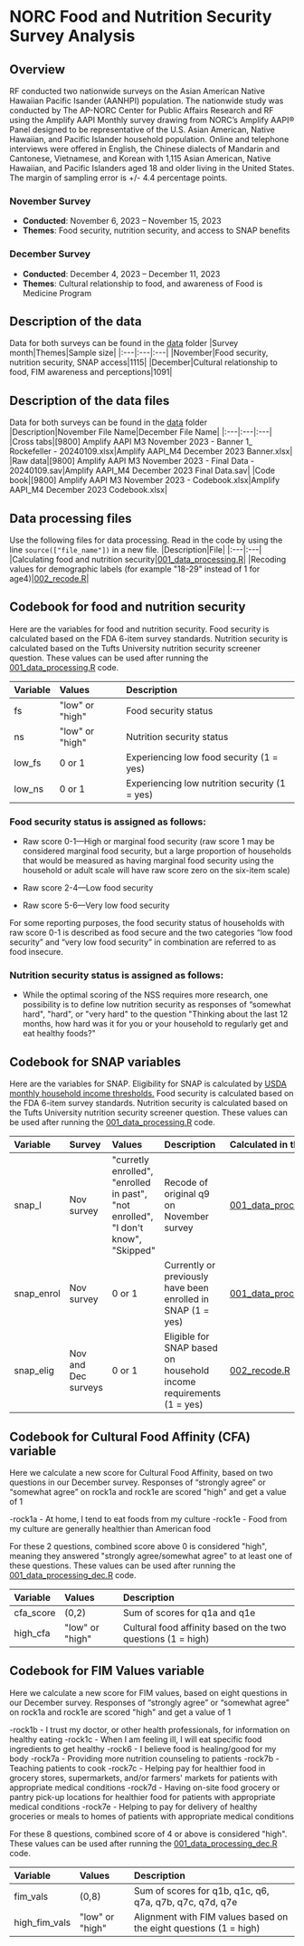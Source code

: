 # NORC Food and Nutrition Security Survey Analysis

## Overview
RF conducted two nationwide surveys on the Asian American Native Hawaiian Pacific Isander (AANHPI) population. The nationwide study was conducted by The AP-NORC Center for Public Affairs Research and RF using the Amplify AAPI Monthly survey drawing from NORC’s Amplify AAPI® Panel designed to be representative of the U.S. Asian American, Native Hawaiian, and Pacific Islander household population. Online and telephone interviews were offered in English, the Chinese dialects of Mandarin and Cantonese, Vietnamese, and Korean with 1,115 Asian American, Native Hawaiian, and Pacific Islanders aged 18 and older living in the United States. The margin of sampling error is +/- 4.4 percentage points. 

### November Survey
- **Conducted**: November 6, 2023 – November 15, 2023
- **Themes**: Food security, nutrition security, and access to SNAP benefits

### December Survey
- **Conducted**: December 4, 2023 – December 11, 2023
- **Themes**: Cultural relationship to food, and awareness of Food is Medicine Program

## Description of the data
Data for both surveys can be found in the [data](/data) folder
|Survey month|Themes|Sample size|
|:---|:---|:---|
|November|Food security, nutrition security, SNAP access|1115|
|December|Cultural relationship to food, FIM awareness and perceptions|1091|

## Description of the data files
Data for both surveys can be found in the [data](/data) folder
|Description|November File Name|December File Name|
|:---|:---|:---|
|Cross tabs|[9800] Amplify AAPI M3 November 2023 - Banner 1_ Rockefeller - 20240109.xlsx|Amplify AAPI_M4 December 2023 Banner.xlsx|
|Raw data|[9800] Amplify AAPI M3 November 2023 - Final Data - 20240109.sav|Amplify AAPI_M4 December 2023 Final Data.sav|
|Code book|[9800] Amplify AAPI M3 November 2023 - Codebook.xlsx|Amplify AAPI_M4 December 2023 Codebook.xlsx|

## Data processing files
Use the following files for data processing. Read in the code by using the line `source(["file_name"])` in a new file.
|Description|File|
|:---|:---|
|Calculating food and nutrition security|[001_data_processing.R](001_data_processing.R)|
|Recoding values for demographic labels (for example "18-29" instead of 1 for age4)|[002_recode.R](002_recode.R)|

## Codebook for food and nutrition security 
Here are the variables for food and nutrition security. Food security is calculated based on the FDA 6-item survey standards. Nutrition security is calculated based on the Tufts University nutrition security screener question. These values can be used after running the [001_data_processing.R](001_data_processing.R) code.

|Variable|Values|Description|
|:---|:---|:---|
|fs|"low" or "high"|Food security status|
|ns|"low" or "high"|Nutrition security status|
|low_fs|0 or 1|Experiencing low food security (1 = yes)|
|low_ns|0 or 1|Experiencing low nutrition security (1 = yes)|


### Food security status is assigned as follows:

- Raw score 0-1—High or marginal food security (raw score 1 may be considered marginal food security, but a large proportion of households that would be measured as having marginal food security using the household or adult scale will have raw score zero on the six-item scale)

- Raw score 2-4—Low food security

- Raw score 5-6—Very low food security

For some reporting purposes, the food security status of households with raw score 0-1 is described as food secure and the two categories “low food security” and “very low food security” in combination are referred to as food insecure.


### Nutrition security status is assigned as follows:

- While the optimal scoring of the NSS requires more research, one possibility is to define low nutrition security as responses of “somewhat hard", "hard", or "very hard" to the question "Thinking about the last 12 months, how hard was it for you or your household to regularly get and eat healthy foods?"

## Codebook for SNAP variables 
Here are the variables for SNAP. Eligibility for SNAP is calculated by [USDA monthly household income thresholds.](https://www.fns.usda.gov/snap/recipient/eligibility) Food security is calculated based on the FDA 6-item survey standards. Nutrition security is calculated based on the Tufts University nutrition security screener question. These values can be used after running the [001_data_processing.R](001_data_processing.R) code.

|Variable|Survey|Values|Description|Calculated in this file|
|:---|:---|:---|:---|:---|
|snap_l|Nov survey|"curretly enrolled", "enrolled in past", "not enrolled", "I don't know", "Skipped"|Recode of original q9 on November survey|[001_data_processing.R](001_data_processing.R)|
|snap_enrol|Nov survey|0 or 1|Currently or previously have been enrolled in SNAP (1 = yes)|[001_data_processing.R](001_data_processing.R)|
|snap_elig|Nov and Dec surveys|0 or 1|Eligible for SNAP based on household income requirements (1 = yes)|[002_recode.R](002_recode.R)|


## Codebook for Cultural Food Affinity (CFA) variable 
Here we calculate a new score for Cultural Food Affinity, based on two questions in our December survey. Responses of “strongly agree” or “somewhat agree” on rock1a and rock1e are scored "high" and get a value of 1

-rock1a - At home, I tend to eat foods from my culture
-rock1e - Food from my culture are generally healthier than American food

For these 2 questions, combined score above 0 is considered "high", meaning they answered "strongly agree/somewhat agree" to at least one of these questions. These values can be used after running the [001_data_processing_dec.R](001_data_processing_dec.R) code.

|Variable|Values|Description|
|:---|:---|:---|
|cfa_score|(0,2)|Sum of scores for q1a and q1e|
|high_cfa|"low" or "high"|Cultural food affinity based on the two questions (1 = high)|

## Codebook for FIM Values variable
Here we calculate a new score for FIM values, based on eight questions in our December survey. Responses of “strongly agree” or “somewhat agree” on rock1a and rock1e are scored "high" and get a value of 1

-rock1b - I trust my doctor, or other health professionals, for information on healthy eating
-rock1c - When I am feeling ill, I will eat specific food ingredients to get healthy
-rock6 - I believe food is healing/good for my body
-rock7a - Providing more nutrition counseling to patients
-rock7b - Teaching patients to cook
-rock7c - Helping pay for healthier food in grocery stores, supermarkets, and/or farmers' markets for patients with appropriate medical conditions
-rock7d - Having on-site food grocery or pantry pick-up locations for healthier food for patients with appropriate medical conditions
-rock7e - Helping to pay for delivery of healthy groceries or meals to homes of patients with appropriate medical conditions

For these 8 questions, combined score of 4 or above is considered "high". These values can be used after running the [001_data_processing_dec.R](001_data_processing_dec.R) code.

|Variable|Values|Description|
|:---|:---|:---|
|fim_vals|(0,8)|Sum of scores for q1b, q1c, q6, q7a, q7b, q7c, q7d, q7e|
|high_fim_vals|"low" or "high"|Alignment with FIM values based on the eight questions (1 = high)|

